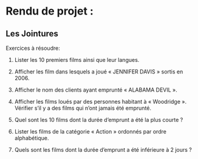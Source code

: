 # Rendu de projet :

## Les Jointures

Exercices à résoudre:

1. Lister les 10 premiers films ainsi que leur langues. 

2. Afficher les film dans lesquels a joué « JENNIFER DAVIS » sortis en 2006. 

3. Afficher le nom des clients ayant emprunté « ALABAMA DEVIL ». 

4. Afficher les films loués par des personnes habitant à « Woodridge ». Vérifier s’il y a des films qui n’ont jamais été emprunté. 

5. Quel sont les 10 films dont la durée d’emprunt a été la plus courte ? 

6. Lister les films de la catégorie « Action » ordonnés par ordre alphabétique. 
7. Quels sont les films dont la durée d’emprunt a été inférieure à 2 jours ?  